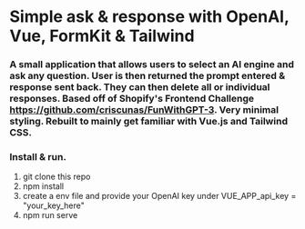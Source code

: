 # Simple ask & response with OpenAI, Vue, FormKit & Tailwind

### A small application that allows users to select an AI engine and ask any question. User is then returned the prompt entered & response sent back. They can then delete all or individual responses. Based off of Shopify's Frontend Challenge https://github.com/criscunas/FunWithGPT-3. Very minimal styling. Rebuilt to mainly get familiar with Vue.js and Tailwind CSS.

### Install & run.

1. git clone this repo
2. npm install 
3. create a env file and provide your OpenAI key under VUE_APP_api_key = "your_key_here"
4. npm run serve  
